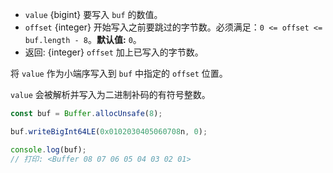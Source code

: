 <!-- YAML
added:
 - v12.0.0
 - v10.20.0
-->

* `value` {bigint} 要写入 `buf` 的数值。
* `offset` {integer} 开始写入之前要跳过的字节数。必须满足：`0 <= offset <= buf.length - 8`。**默认值:** `0`。
* 返回: {integer} `offset` 加上已写入的字节数。

将 `value` 作为小端序写入到 `buf` 中指定的 `offset` 位置。

`value` 会被解析并写入为二进制补码的有符号整数。

```js
const buf = Buffer.allocUnsafe(8);

buf.writeBigInt64LE(0x0102030405060708n, 0);

console.log(buf);
// 打印: <Buffer 08 07 06 05 04 03 02 01>
```

